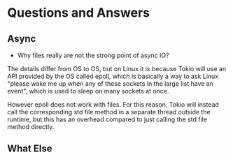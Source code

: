 # Questions and Answers

## Async
- Why files really are not the strong point of async IO?

The details differ from OS to OS, but on Linux it is because Tokio will use an API provided by the OS called epoll, which is basically a way to ask Linux "please wake me up when any of these sockets in the large list have an event", which is used to sleep on many sockets at once.

However epoll does not work with files. For this reason, Tokio will instead call the corresponding std file method in a separate thread outside the runtime, but this has an overhead compared to just calling the std file method directly.

## What Else